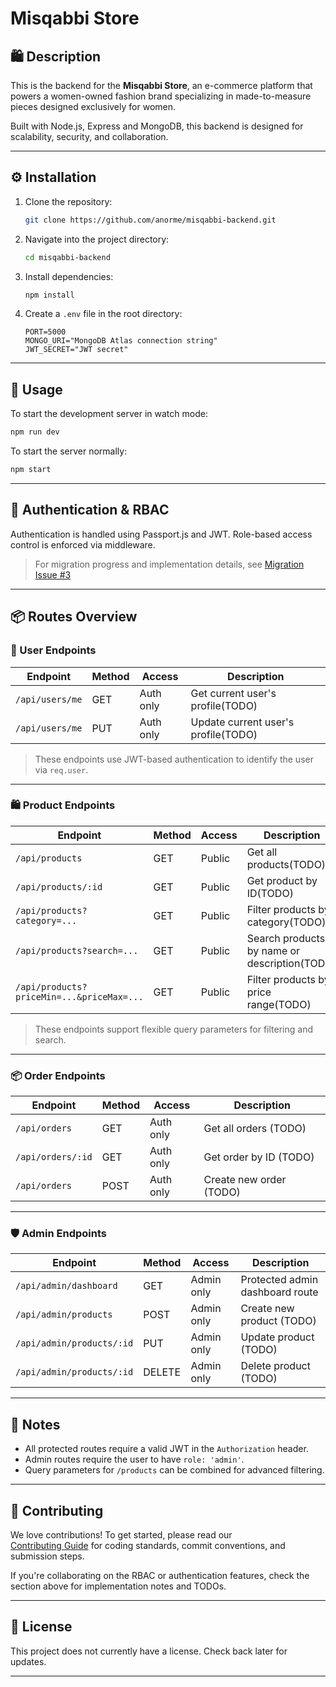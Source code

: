 # Misqabbi Store

## 🛍️ Description

This is the backend for the **Misqabbi Store**, an e-commerce platform that powers a women-owned fashion brand specializing in made-to-measure pieces designed exclusively for women.

Built with Node.js, Express and MongoDB, this backend is designed for scalability, security, and collaboration.

---

## ⚙️ Installation

1. Clone the repository:

   ```bash
   git clone https://github.com/anorme/misqabbi-backend.git
   ```

2. Navigate into the project directory:

   ```bash
   cd misqabbi-backend
   ```

3. Install dependencies:

   ```bash
   npm install
   ```

4. Create a `.env` file in the root directory:
   ```env
   PORT=5000
   MONGO_URI="MongoDB Atlas connection string"
   JWT_SECRET="JWT secret"
   ```

---

## 🚀 Usage

To start the development server in watch mode:

```bash
npm run dev
```

To start the server normally:

```bash
npm start
```

---

## 🔐 Authentication & RBAC

Authentication is handled using Passport.js and JWT. Role-based access control is enforced via middleware.

> For migration progress and implementation details, see [Migration Issue #3](https://github.com/anorme/misqabbi-store/issues/3)

---

## 📦 Routes Overview

### 👤 User Endpoints

| Endpoint        | Method | Access    | Description                         |
| --------------- | ------ | --------- | ----------------------------------- |
| `/api/users/me` | GET    | Auth only | Get current user's profile(TODO)    |
| `/api/users/me` | PUT    | Auth only | Update current user's profile(TODO) |

> These endpoints use JWT-based authentication to identify the user via `req.user`.

---

### 🛍️ Product Endpoints

| Endpoint                                  | Method | Access | Description                                  |
| ----------------------------------------- | ------ | ------ | -------------------------------------------- |
| `/api/products`                           | GET    | Public | Get all products(TODO)                       |
| `/api/products/:id`                       | GET    | Public | Get product by ID(TODO)                      |
| `/api/products?category=...`              | GET    | Public | Filter products by category(TODO)            |
| `/api/products?search=...`                | GET    | Public | Search products by name or description(TODO) |
| `/api/products?priceMin=...&priceMax=...` | GET    | Public | Filter products by price range(TODO)         |

> These endpoints support flexible query parameters for filtering and search.

---

### 📦 Order Endpoints

| Endpoint          | Method | Access    | Description             |
| ----------------- | ------ | --------- | ----------------------- |
| `/api/orders`     | GET    | Auth only | Get all orders (TODO)   |
| `/api/orders/:id` | GET    | Auth only | Get order by ID (TODO)  |
| `/api/orders`     | POST   | Auth only | Create new order (TODO) |

---

### 🛡️ Admin Endpoints

| Endpoint                  | Method | Access     | Description                     |
| ------------------------- | ------ | ---------- | ------------------------------- |
| `/api/admin/dashboard`    | GET    | Admin only | Protected admin dashboard route |
| `/api/admin/products`     | POST   | Admin only | Create new product (TODO)       |
| `/api/admin/products/:id` | PUT    | Admin only | Update product (TODO)           |
| `/api/admin/products/:id` | DELETE | Admin only | Delete product (TODO)           |

---

## 🧠 Notes

- All protected routes require a valid JWT in the `Authorization` header.
- Admin routes require the user to have `role: 'admin'`.
- Query parameters for `/products` can be combined for advanced filtering.

---

## 🤝 Contributing

We love contributions! To get started, please read our  
[Contributing Guide](CONTRIBUTING.md) for coding standards, commit conventions, and submission steps.

If you're collaborating on the RBAC or authentication features, check the section above for implementation notes and TODOs.

---

## 📄 License

This project does not currently have a license. Check back later for updates.

---
